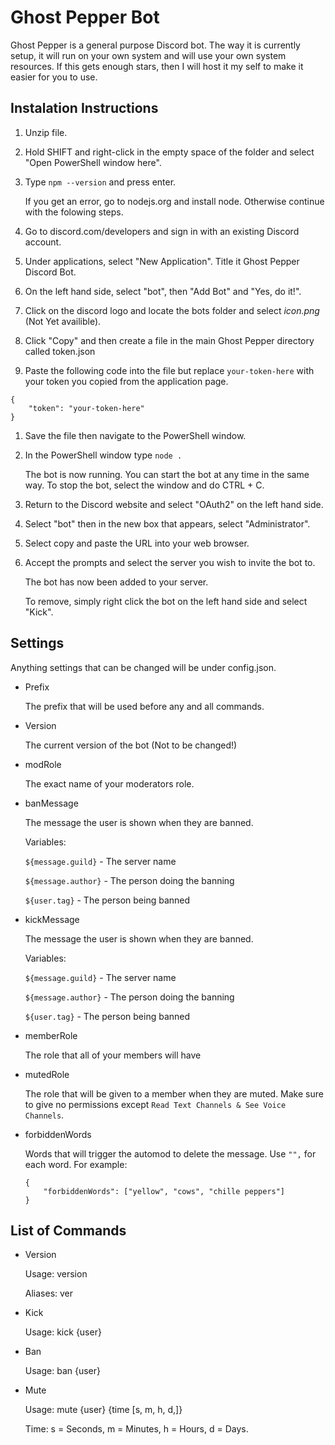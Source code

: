 # Ghost Pepper Bot
Ghost Pepper is a general purpose Discord bot. The way it is currently setup, it will run on your own system and will use your own system resources. If this gets enough stars, then I will host it my self to make it easier for you to use.

## Instalation Instructions
1. Unzip file.
1. Hold SHIFT and right-click in the empty space of the folder and select "Open PowerShell window here".
1. Type `npm --version` and press enter.

    If you get an error, go to nodejs.org and install node. Otherwise continue with the folowing steps.

1. Go to discord.com/developers and sign in with an existing Discord account.
1. Under applications, select "New Application". Title it Ghost Pepper Discord Bot.
1. On the left hand side, select "bot", then "Add Bot" and "Yes, do it!".
1. Click on the discord logo and locate the bots folder and select _icon.png_ (Not Yet availible).
1. Click "Copy" and then create a file in the main Ghost Pepper directory called token.json
1. Paste the following code into the file but replace `your-token-here` with your token you copied from the application page.
```
{
    "token": "your-token-here"
}
```
1. Save the file then navigate to the PowerShell window.
1. In the PowerShell window type `node .`

    The bot is now running. You can start the bot at any time in the same way. To stop the bot, select the window and do CTRL + C.

1. Return to the Discord website and select "OAuth2" on the left hand side.
1. Select "bot" then in the new box that appears, select "Administrator".
1. Select copy and paste the URL into your web browser.
1. Accept the prompts and select the server you wish to invite the bot to.

    The bot has now been added to your server. 

    To remove, simply right click the bot on the left hand side and select "Kick".


## Settings
Anything settings that can be changed will be under config.json.

- Prefix

    The prefix that will be used before any and all commands.
- Version
    
    The current version of the bot (Not to be changed!)
- modRole

    The exact name of your moderators role.

- banMessage

    The message the user is shown when they are banned.

    Variables:
    
    `${message.guild}` - The server name

    `${message.author}` - The person doing the banning

    `${user.tag}` - The person being banned

- kickMessage

    The message the user is shown when they are banned.
    
    Variables:
    
    `${message.guild}` - The server name

    `${message.author}` - The person doing the banning

    `${user.tag}` - The person being banned

-  memberRole

    The role that all of your members will have

- mutedRole

    The role that will be given to a member when they are muted. Make sure to give no permissions except `Read Text Channels & See Voice Channels`.
    
- forbiddenWords

    Words that will trigger the automod to delete the message. Use `"",` for each word. For example:

    ```
    {
        "forbiddenWords": ["yellow", "cows", "chille peppers"]
    }
    ```


## List of Commands
- Version

    Usage: version

    Aliases: ver

- Kick

    Usage: kick {user}

- Ban

    Usage: ban {user}

- Mute

    Usage: mute {user} {time [s, m, h, d,]}

    Time: s = Seconds, m = Minutes, h = Hours, d = Days.